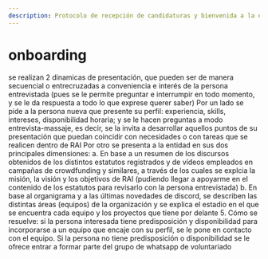```yaml
---
description: Protocolo de recepción de candidaturas y bienvenida a la estructura de RAI
---
```


# onboarding

se realizan 2 dinamicas de presentación, que pueden ser de manera secuencial o entrecruzadas a conveniencia e interés de la persona entrevistada (pues se le permite preguntar e interrumpir en todo momento, y se le da respuesta a todo lo que exprese querer saber) Por un lado se pide a la persona nueva que presente su perfil: experiencia, skills, intereses, disponibilidad horaria; y se le hacen preguntas a modo entrevista-massaje, es decir, se la invita a desarrollar aquellos puntos de su presentación que puedan coincidir con necesidades o con tareas que se realicen dentro de RAI Por otro se presenta a la entidad en sus dos principales dimensiones: a. En base a un resumen de los discursos obtenidos de los distintos estatutos registrados y de vídeos empleados en campañas de crowdfunding y similares, a través de los cuales se explcia la misión, la visión y los objetivos de RAI (pudiendo llegar a apoyarme en el contenido de los estatutos para revisarlo con la persona entrevistada) b. En base al organigrama y a las últimas novedades de discord, se describen las distintas áreas (equipos) de la organización y se explica el estadio en el que se encuentra cada equipo y los proyectos que tiene por delante 5. Cómo se resuelve: si la persona interesada tiene predisposición y disponibilidad para incorporarse a un equipo que encaje con su perfil, se le pone en contacto con el equipo. Si la persona no tiene predisposición o disponibilidad se le ofrece entrar a formar parte del grupo de whatsapp de voluntariado
